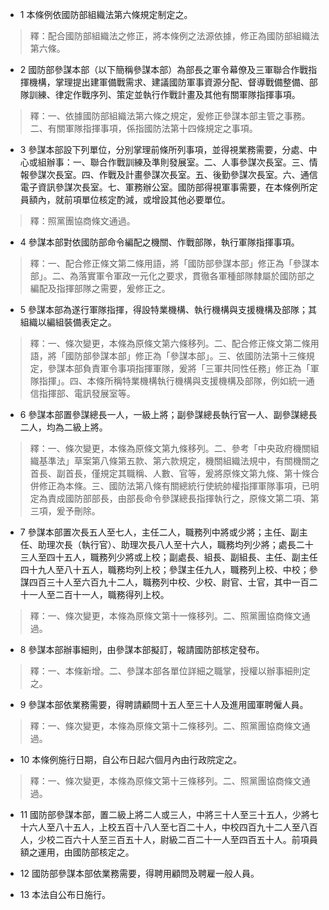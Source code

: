 * 1 本條例依國防部組織法第六條規定制定之。

> 釋：配合國防部組織法之修正，將本條例之法源依據，修正為國防部組織法第六條。

* 2 國防部參謀本部（以下簡稱參謀本部）為部長之軍令幕僚及三軍聯合作戰指揮機構，掌理提出建軍備戰需求、建議國防軍事資源分配、督導戰備整備、部隊訓練、律定作戰序列、策定並執行作戰計畫及其他有關軍隊指揮事項。

> 釋：一、依據國防部組織法第六條之規定，爰修正參謀本部主管之事務。二、有關軍隊指揮事項，係指國防法第十四條規定之事項。

* 3 參謀本部設下列單位，分別掌理前條所列事項，並得視業務需要，分處、中心或組辦事：一、聯合作戰訓練及準則發展室。二、人事參謀次長室。三、情報參謀次長室。四、作戰及計畫參謀次長室。五、後勤參謀次長室。六、通信電子資訊參謀次長室。七、軍務辦公室。國防部得視軍事需要，在本條例所定員額內，就前項單位核定酌減，或增設其他必要單位。

> 釋：照黨團協商條文通過。

* 4 參謀本部對依國防部命令編配之機關、作戰部隊，執行軍隊指揮事項。

> 釋：一、配合修正條文第二條用語，將「國防部參謀本部」修正為「參謀本部」。二、為落實軍令軍政一元化之要求，貫徹各軍種部隊隸屬於國防部之編配及指揮部隊之需要，爰修正之。

* 5 參謀本部為遂行軍隊指揮，得設特業機構、執行機構與支援機構及部隊；其組織以編組裝備表定之。

> 釋：一、條次變更，本條為原條文第六條移列。二、配合修正條文第二條用語，將「國防部參謀本部」修正為「參謀本部」。三、依國防法第十三條規定，參謀本部負責軍令事項指揮軍隊，爰將「三軍共同性任務」修正為「軍隊指揮」。四、本條所稱特業機構執行機構與支援機構及部隊，例如統一通信指揮部、電訊發展室等。

* 6 參謀本部置參謀總長一人，一級上將；副參謀總長執行官一人、副參謀總長二人，均為二級上將。

> 釋：一、條次變更，本條為原條文第九條移列。二、參考「中央政府機關組織基準法」草案第八條第五款、第六款規定，機關組織法規中，有關機關之首長、副首長，僅規定其職稱、人數、官等，爰將原條文第九條、第十條合併修正為本條。三、國防法第八條有關總統行使統帥權指揮軍隊事項，已明定為責成國防部部長，由部長命令參謀總長指揮執行之，原條文第二項、第三項，爰予刪除。

* 7 參謀本部置次長五人至七人，主任二人，職務列中將或少將；主任、副主任、助理次長（執行官）、助理次長八人至十六人，職務均列少將；處長二十三人至四十五人，職務列少將或上校；副處長、組長、副組長、主任、副主任四十九人至八十五人，職務均列上校；參謀主任九人，職務列上校、中校；參謀四百三十人至六百九十二人，職務列中校、少校、尉官、士官，其中一百二十一人至二百十一人，職務得列上校。

> 釋：一、條次變更，本條為原條文第十一條移列。二、照黨團協商條文通過。

* 8 參謀本部辦事細則，由參謀本部擬訂，報請國防部核定發布。

> 釋：一、本條新增。二、參謀本部各單位詳細之職掌，授權以辦事細則定之。

* 9 參謀本部依業務需要，得聘請顧問十五人至三十人及進用國軍聘僱人員。

> 釋：一、條次變更，本條為原條文第十二條移列。二、照黨團協商條文通過。

* 10 本條例施行日期，自公布日起六個月內由行政院定之。

> 釋：一、條次變更，本條為原條文第十三條移列。二、照黨團協商條文通過。

* 11 國防部參謀本部，置二級上將二人或三人，中將三十人至三十五人，少將七十六人至八十五人，上校五百十八人至七百二十人，中校四百九十二人至八百人，少校二百六十人至三百五十人，尉級二百二十一人至四百五十人。前項員額之運用，由國防部核定之。

* 12 國防部參謀本部依業務需要，得聘用顧問及聘雇一般人員。

* 13 本法自公布日施行。

